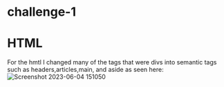 # challenge-1

# HTML
For the hmtl I changed many of the tags that were divs into semantic tags such as headers,articles,main, and aside
as seen here:
![Screenshot 2023-06-04 151050](https://github.com/FerACan/challenge-1/assets/134230590/9870f2bd-4a94-41cc-9b13-0e5d8c08f841)
